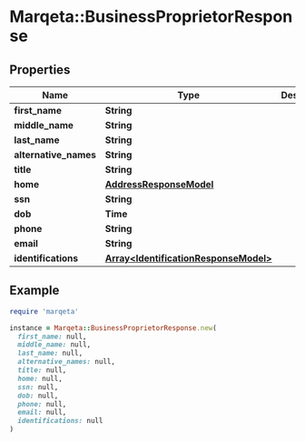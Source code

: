 # Marqeta::BusinessProprietorResponse

## Properties

| Name | Type | Description | Notes |
| ---- | ---- | ----------- | ----- |
| **first_name** | **String** |  | [optional] |
| **middle_name** | **String** |  | [optional] |
| **last_name** | **String** |  | [optional] |
| **alternative_names** | **String** |  | [optional] |
| **title** | **String** |  | [optional] |
| **home** | [**AddressResponseModel**](AddressResponseModel.md) |  | [optional] |
| **ssn** | **String** |  | [optional] |
| **dob** | **Time** |  | [optional] |
| **phone** | **String** |  | [optional] |
| **email** | **String** |  | [optional] |
| **identifications** | [**Array&lt;IdentificationResponseModel&gt;**](IdentificationResponseModel.md) |  | [optional] |

## Example

```ruby
require 'marqeta'

instance = Marqeta::BusinessProprietorResponse.new(
  first_name: null,
  middle_name: null,
  last_name: null,
  alternative_names: null,
  title: null,
  home: null,
  ssn: null,
  dob: null,
  phone: null,
  email: null,
  identifications: null
)
```

